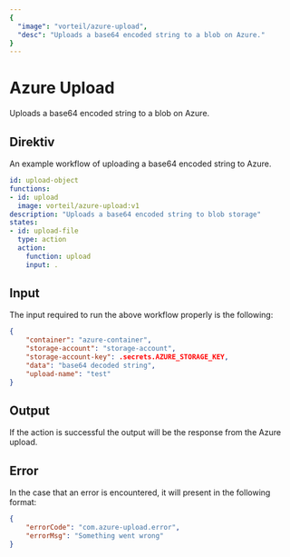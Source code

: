 ```yaml
---
{
  "image": "vorteil/azure-upload",
  "desc": "Uploads a base64 encoded string to a blob on Azure."
}
---
```


# Azure Upload

Uploads a base64 encoded string to a blob on Azure.

## Direktiv

An example workflow of uploading a base64 encoded string to Azure.

```yaml
id: upload-object
functions:
- id: upload
  image: vorteil/azure-upload:v1
description: "Uploads a base64 encoded string to blob storage"
states:
- id: upload-file
  type: action
  action:
    function: upload
    input: .
```

## Input

The input required to run the above workflow properly is the following:

```json
{
    "container": "azure-container",
    "storage-account": "storage-account",
    "storage-account-key": .secrets.AZURE_STORAGE_KEY,
    "data": "base64 decoded string",
    "upload-name": "test"
}
```

## Output

If the action is successful the output will be the response from the Azure upload.

## Error

In the case that an error is encountered, it will present in the following format:

```json
{
    "errorCode": "com.azure-upload.error",
    "errorMsg": "Something went wrong"
}
```